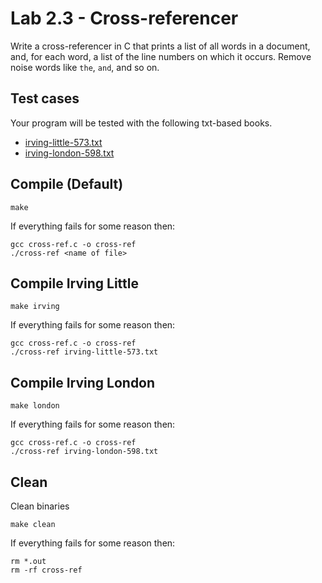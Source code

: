 Lab 2.3 - Cross-referencer
==========================

Write a cross-referencer in C that prints a list of all words in a document, and, for each word, a list of the line numbers on which it occurs. Remove noise words like `the`, `and`, and so on.

Test cases
----------
Your program will be tested with the following txt-based books.

- [irving-little-573.txt](./irving-little-573.txt)
- [irving-london-598.txt](./irving-london-598.txt)

Compile (Default)
----------
````
make
````
If everything fails for some reason then:
````
gcc cross-ref.c -o cross-ref 
./cross-ref <name of file>
````

Compile Irving Little
----------
````
make irving
````
If everything fails for some reason then:
````
gcc cross-ref.c -o cross-ref 
./cross-ref irving-little-573.txt
````

Compile Irving London
----------
````
make london
````
If everything fails for some reason then:
````
gcc cross-ref.c -o cross-ref 
./cross-ref irving-london-598.txt
````

Clean 
----------
Clean binaries
````
make clean
````
If everything fails for some reason then:
````
rm *.out
rm -rf cross-ref
````

